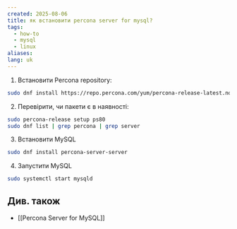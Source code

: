 ```yaml
---
created: 2025-08-06
title: як встановити percona server for mysql?
tags:
  - how-to
  - mysql
  - linux
aliases: 
lang: uk
---
```


1. Встановити Percona repository:

```bash
sudo dnf install https://repo.percona.com/yum/percona-release-latest.noarch.rpm
```

2. Перевірити, чи  пакети є в наявності:

```bash
sudo percona-release setup ps80
sudo dnf list | grep percona | grep server
```

3. Встановити MySQL

```bash
sudo dnf install percona-server-server
```

4. Запустити MySQL

```bash
sudo systemctl start mysqld
```
## Див. також

- [[Percona Server for MySQL]]
